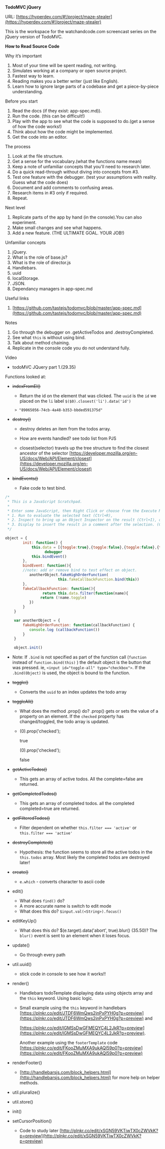 **TodoMVC jQuery**

URL: [https://hyperdev.com/#!/project/maze-stealer](https://hyperdev.com/#!/project/maze-stealer)

This is the workspace for the watchandcode.com
screencast series on the jQuery version of TodoMVC.

**How to Read Source Code**

Why it’s important

1. Most of your time will be spent reading, not writing.
2. Simulates working at a company or open source project.
3. Fastest way to learn.
4. Reading makes you a better writer (just like English).
5. Learn how to ignore large parts of a codebase and get a piece-by-piece understanding.

Before you start

1. Read the docs (if they exist: app-spec.md)).
2. Run the code. (this can be difficult!)
3. Play with the app to see what the code is supposed to do.(get a sense of how  the code works!)
4. Think about how the code might be implemented.
5. Get the code into an editor.

The process

1. Look at the file structure.
2. Get a sense for the vocabulary.(what the functions name mean)
3. Keep a note of unfamiliar concepts that you'll need to research later.
4. Do a quick read-through without diving into concepts from #3.
5. Test one feature with the debugger. (test your assumptions with reality. Guess what the code does) 
6. Document and add comments to confusing areas.
7. Research items in #3 only if required.
8. Repeat.

Next level

1. Replicate parts of the app by hand (in the console).You can also experiment.
2. Make small changes and see what happens.
3. Add a new feature. (THE ULTIMATE GOAL. YOUR JOB!)

Unfamiliar concepts

1. jQuery.
2. What is the role of base.js?
3. What is the role of director.js
4. Handlebars.
5. uuid
6. localStorage.
7. JSON.
8. Dependancy managers in app-spec.md

Useful links

1. [https://github.com/tastejs/todomvc/blob/master/app-spec.md](https://github.com/tastejs/todomvc/blob/master/app-spec.md)

Notes

1. Go through the debugger on .getActiveTodos and .destroyCompleted.
2. See what `this` is without using bind.
3. Talk about method chaining.
3. Replicate in the console code you do not understand fully.

Video

   * todoMVC JQuery part 1.(29.35) 
   
Functions looked at:

* ~~indexFromEl()~~
  * Return the id on the element that was clicked. The `uuid` is the `id` we placed on the `li` label
  `$($0).closest('li').data('id')`
  
   ` > "89065056-74cb-4a48-b353-bbded591375d"`

* ~~destroy()~~
  * destroy deletes an item from the todos array.
  * How are events handled? see todo list from PJS
  
  *  closest(selector) travels up the tree structure to find the closest ancestor of        the selector
  [https://developer.mozilla.org/en-US/docs/Web/API/Element/closest](https://developer.mozilla.org/en-US/docs/Web/API/Element/closest)
  
* ~~bindEvents()~~
  * Fake code to test bind.
``` javascript
/*
 * This is a JavaScript Scratchpad.
 *
 * Enter some JavaScript, then Right Click or choose from the Execute Menu:
 * 1. Run to evaluate the selected text (Ctrl+R),
 * 2. Inspect to bring up an Object Inspector on the result (Ctrl+I), or,
 * 3. Display to insert the result in a comment after the selection. (Ctrl+L)
 */

object = {
        init: function() {
            this.data = [{toggle:true},{toggle:false},{toggle:false},{toggle:true},{toggle:false},{toggle:true},{toggle:true},{toggle:false}]
			      debugger
            this.bindEvent()
        },    
        bindEvent: function(){
        //note: add or remove bind to test effect on object.
           anotherObject.fakeHighOrderFunction(
                        this.fakeCallbackFunction.bind(this))
        },
        fakeCallbackFunction: function(){
			     return this.data.filter(function(name){
            	return (!name.toggle)
           })
        }
    }

    var anotherObject = {
        fakeHighOrderFunction: function(callbackFunction) {
           console.log (callbackFunction())
        }
    }

    object.init() 
```
  * Note: If `.bind` is not specified as part of the function call   (`function` instead of `function.bind(this)` ) the default object is the button that was pressed. ie,   `<input id="toggle-all" type="checkbox">`. If the `.bind(Object)` is used, the object is bound to the function.
  

* ~~toggle()~~ 
  * Converts the `uuid` to an index updates the todo array
* ~~toggleAll()~~
  * What does the method .prop() do? .prop() gets or sets the value of a         property on an element.
  If the `checked` property has changed/toggled, the todo array is updated.
  
  * $($0).prop('checked');
  
     true

    $($0).prop('checked');
    
     false

* ~~getActiveTodos()~~
  * This gets an array of active todos. All the complete=false are returned.
  
* ~~getCompletedTodos()~~
  * This gets an array of completed todos. all the completed completed=true are returned.
  
* ~~getFilteredTodos()~~
  * Filter dependent on whether `this.filter === 'active'` or `this.filter === 'active'`
  
* ~~destroyCompleted()~~
  * Hypothesis: the function seems to store all the active todos in the `this.todos` array. Most likely the completed todos are destroyed later!

* ~~create()~~
  * `e.which` - converts character to ascii code
  
* edit()
  * What does `find()` do?
  * A more accurate name is switch to edit mode
  * What does this do? `$input.val(<String>).focus()`
  
* editKeyUp()
  * What does this do?  $(e.target).data('abort', true).blur() (35.50)? The `blur()` event is sent to an element when it loses focus.
  
* update()
  * Go through every path
  
* util.uuid()
  * stick code in console to see how it works!!

* render()
  * Handlebars todoTemplate displaying data using objects array and the `this` keyword. Using basic logic.
  * Small example using the `this` keyword in handlebars [https://plnkr.co/edit/JTDF6WmQws2jnPxPYH0g?p=preview](https://plnkr.co/edit/JTDF6WmQws2jnPxPYH0g?p=preview) and 
  
      [https://plnkr.co/edit/lGMSsDwGFMEQYC4L2JkR?p=preview](https://plnkr.co/edit/lGMSsDwGFMEQYC4L2JkR?p=preview).
  
      Another example using the `footerTemplate` code [https://plnkr.co/edit/FKooZMuMXA9ukAQl59p0?p=preview](https://plnkr.co/edit/FKooZMuMXA9ukAQl59p0?p=preview)
  
* renderFooter()
  
  *  [http://handlebarsjs.com/block_helpers.html](http://handlebarsjs.com/block_helpers.html) for more help on helper methods.

* util.pluralize()
* util.store()
* init()
* setCursorPosition()
  *  Code to study later [http://plnkr.co/edit/xSGN59VKTiwTX0cZWVkK?p=preview](http://plnkr.co/edit/xSGN59VKTiwTX0cZWVkK?p=preview)

    



    
